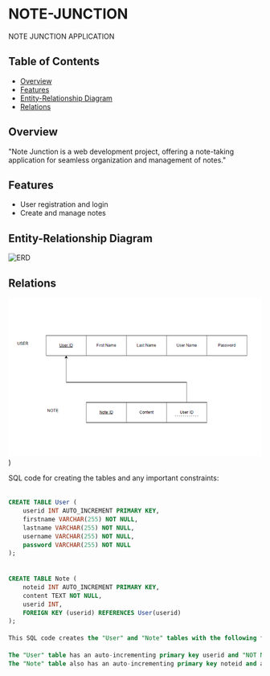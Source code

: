 # NOTE-JUNCTION
   NOTE JUNCTION APPLICATION

## Table of Contents

- [Overview](#overview)
- [Features](#features)
- [Entity-Relationship Diagram](#entity-relationship-diagram-erd)
- [Relations](#Relations)


## Overview

"Note Junction is a web development project, offering a note-taking application for seamless organization and management of notes."

## Features

- User registration and login
- Create and manage notes

## Entity-Relationship Diagram

![ERD](https://github.com/aqsat/WebDev/blob/main/ER%20Diagram.PNG)

## Relations

![RD](https://github.com/aqsat/Note-Junction/blob/main/Relation%20Diagram.PNG)) 

SQL code for creating the tables and any important constraints:

```sql

CREATE TABLE User (
    userid INT AUTO_INCREMENT PRIMARY KEY,
    firstname VARCHAR(255) NOT NULL,
    lastname VARCHAR(255) NOT NULL,
    username VARCHAR(255) NOT NULL,
    password VARCHAR(255) NOT NULL
);


CREATE TABLE Note (
    noteid INT AUTO_INCREMENT PRIMARY KEY,
    content TEXT NOT NULL,
    userid INT,
    FOREIGN KEY (userid) REFERENCES User(userid)
);

This SQL code creates the "User" and "Note" tables with the following features:

The "User" table has an auto-incrementing primary key userid and "NOT NULL" constraints for the first name, last name, username, and password.
The "Note" table also has an auto-incrementing primary key noteid and a "NOT NULL" constraint for the content. It establishes a relationship with the "User" table via the userid foreign key.



